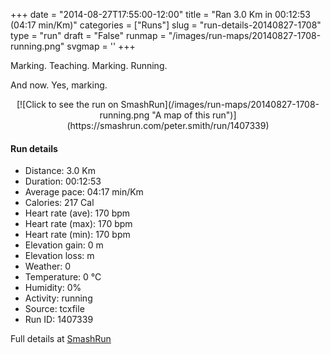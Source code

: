 +++
date = "2014-08-27T17:55:00-12:00"
title = "Ran 3.0 Km in 00:12:53 (04:17 min/Km)"
categories = ["Runs"]
slug = "run-details-20140827-1708"
type = "run"
draft = "False"
runmap = "/images/run-maps/20140827-1708-running.png"
svgmap = '<polyline points="">'
+++

Marking. Teaching. Marking. Running. 

And now. Yes, marking. 



<!--more-->

<center>
[![Click to see the run on SmashRun](/images/run-maps/20140827-1708-running.png "A map of this run")](https://smashrun.com/peter.smith/run/1407339)
</center>

#### Run details

* Distance: 3.0 Km
* Duration: 00:12:53
* Average pace: 04:17 min/Km
* Calories: 217 Cal
* Heart rate (ave): 170 bpm
* Heart rate (max): 170 bpm
* Heart rate (min): 170 bpm
* Elevation gain: 0 m
* Elevation loss:  m
* Weather: 0
* Temperature: 0 &deg;C
* Humidity: 0%
* Activity: running
* Source: tcxfile
* Run ID: 1407339

Full details at [SmashRun](https://smashrun.com/peter.smith/run/1407339)